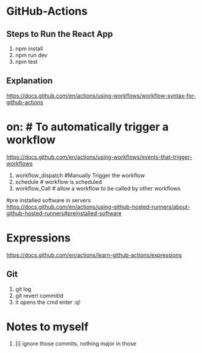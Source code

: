 # GitHub-Actions

## Steps to Run the React App
1. npm install
2. npm run dev 
3. npm test


## Explanation

https://docs.github.com/en/actions/using-workflows/workflow-syntax-for-github-actions

# on: # To automatically trigger a workflow
https://docs.github.com/en/actions/using-workflows/events-that-trigger-workflows
1. workflow_dispatch #Manually Trigger the workflow
2. schedule # workflow is scheduled
3. workflow_Call # allow a workflow to be called by other workflows

#pre installed software in servers 
https://docs.github.com/en/actions/using-github-hosted-runners/about-github-hosted-runners#preinstalled-software

# Expressions
https://docs.github.com/en/actions/learn-github-actions/expressions

## Git
1. git log
2. git revert commitId
3. it opens the cmd enter :q!


# Notes to myself
1. [i] ignore those commits, nothing major in those